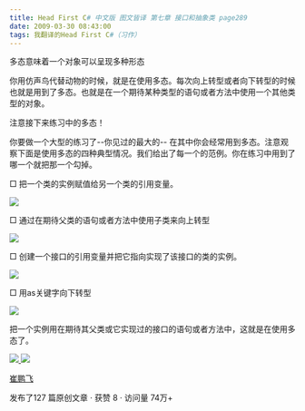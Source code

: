 ```yaml
---
title: Head First C# 中文版 图文皆译 第七章 接口和抽象类 page289
date: 2009-03-30 08:43:00
tags: 我翻译的Head First C#（习作）
---
```

多态意味着一个对象可以呈现多种形态

你用仿声鸟代替动物的时候，就是在使用多态。每次向上转型或者向下转型的时候也就是用到了多态。也就是在一个期待某种类型的语句或者方法中使用一个其他类型的对象。

注意接下来练习中的多态！

你要做一个大型的练习了--你见过的最大的--
在其中你会经常用到多态。注意观察下面是使用多态的四种典型情况。我们给出了每一个的范例。你在练习中用到了哪一个就把那一个勾掉。

□  把一个类的实例赋值给另一个类的引用变量。

![](https://p-blog.csdn.net/images/p_blog_csdn_net/cuipengfei1/EntryImages/20090330/2009-03-30_08-28-28.jpg)

□  通过在期待父类的语句或者方法中使用子类来向上转型

![](https://p-blog.csdn.net/images/p_blog_csdn_net/cuipengfei1/EntryImages/20090330/2009-03-30_08-30-10.jpg)

□  创建一个接口的引用变量并把它指向实现了该接口的类的实例。

![](https://p-blog.csdn.net/images/p_blog_csdn_net/cuipengfei1/EntryImages/20090330/2009-03-30_08-33-52.jpg)

□  用as关键字向下转型

![](https://p-blog.csdn.net/images/p_blog_csdn_net/cuipengfei1/EntryImages/20090330/2009-03-30_08-35-08.jpg)

把一个实例用在期待其父类或它实现过的接口的语句或者方法中，这就是在使用多态了。



[ ![](https://profile.csdnimg.cn/5/2/5/3_cuipengfei1)
![](https://g.csdnimg.cn/static/user-reg-year/1x/11.png)
](https://blog.csdn.net/cuipengfei1)

[ 崔鹏飞 ](https://blog.csdn.net/cuipengfei1)

发布了127 篇原创文章  ·  获赞 8  ·  访问量 74万+


